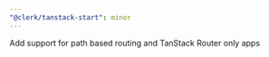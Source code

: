 ```yaml
---
"@clerk/tanstack-start": minor
---
```


Add support for path based routing and TanStack Router only apps
